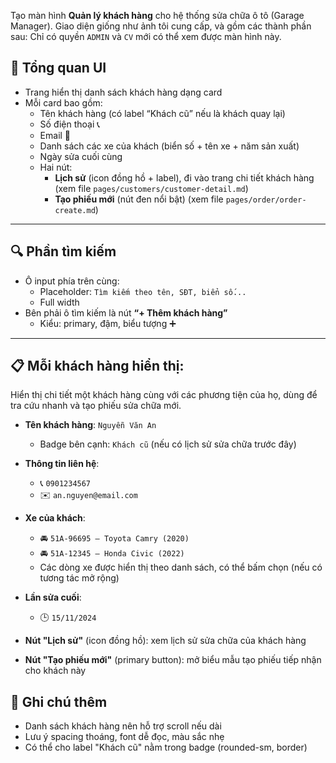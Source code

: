Tạo màn hình **Quản lý khách hàng** cho hệ thống sửa chữa ô tô (Garage Manager). Giao diện giống như ảnh tôi cung cấp, và gồm các thành phần sau:
Chỉ có quyền `ADMIN` và `CV` mới có thể xem được màn hình này.

## 🧭 Tổng quan UI

- Trang hiển thị danh sách khách hàng dạng card
- Mỗi card bao gồm:
  - Tên khách hàng (có label “Khách cũ” nếu là khách quay lại)
  - Số điện thoại 📞
  - Email 📧
  - Danh sách các xe của khách (biển số + tên xe + năm sản xuất)
  - Ngày sửa cuối cùng
  - Hai nút:
    - **Lịch sử** (icon đồng hồ + label), đi vào trang chi tiết khách hàng (xem file `pages/customers/customer-detail.md`)
    - **Tạo phiếu mới** (nút đen nổi bật) (xem file `pages/order/order-create.md`)

---

## 🔍 Phần tìm kiếm
- Ô input phía trên cùng:
  - Placeholder: `Tìm kiếm theo tên, SĐT, biển số...`
  - Full width
- Bên phải ô tìm kiếm là nút **“+ Thêm khách hàng”**
  - Kiểu: primary, đậm, biểu tượng ➕

---

## 📋 Mỗi khách hàng hiển thị:
Hiển thị chi tiết một khách hàng cùng với các phương tiện của họ, dùng để tra cứu nhanh và tạo phiếu sửa chữa mới.
- **Tên khách hàng**: `Nguyễn Văn An`
  - Badge bên cạnh: `Khách cũ` (nếu có lịch sử sửa chữa trước đây)

- **Thông tin liên hệ**:
  - 📞 `0901234567`
  - ✉️ `an.nguyen@email.com`

- **Xe của khách**:
  - 🚘 `51A-96695 – Toyota Camry (2020)`
  - 🚘 `51A-12345 – Honda Civic (2022)`
  - Các dòng xe được hiển thị theo danh sách, có thể bấm chọn (nếu có tương tác mở rộng)

- **Lần sửa cuối**:
  - 🕒 `15/11/2024`
- **Nút "Lịch sử"** (icon đồng hồ): xem lịch sử sửa chữa của khách hàng
- **Nút "Tạo phiếu mới"** (primary button): mở biểu mẫu tạo phiếu tiếp nhận cho khách này


## 🧠 Ghi chú thêm
- Danh sách khách hàng nên hỗ trợ scroll nếu dài
- Lưu ý spacing thoáng, font dễ đọc, màu sắc nhẹ
- Có thể cho label "Khách cũ" nằm trong badge (rounded-sm, border)

